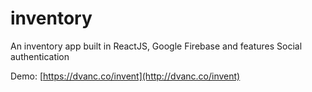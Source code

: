 # inventory
An inventory app built in ReactJS, Google Firebase and features Social authentication

Demo: [https://dvanc.co/invent](http://dvanc.co/invent)
